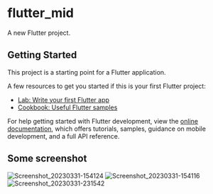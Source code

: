 # flutter_mid

A new Flutter project.

## Getting Started

This project is a starting point for a Flutter application.

A few resources to get you started if this is your first Flutter project:

- [Lab: Write your first Flutter app](https://docs.flutter.dev/get-started/codelab)
- [Cookbook: Useful Flutter samples](https://docs.flutter.dev/cookbook)

For help getting started with Flutter development, view the
[online documentation](https://docs.flutter.dev/), which offers tutorials,
samples, guidance on mobile development, and a full API reference.

## Some screenshot
![Screenshot_20230331-154124](https://user-images.githubusercontent.com/68538735/229242641-d7aef2c8-50e3-4553-80be-f042e25cf950.png)
![Screenshot_20230331-154116](https://user-images.githubusercontent.com/68538735/229242663-ba79e719-25bb-48b9-9368-a8edd4c71fec.png)
![Screenshot_20230331-231542](https://user-images.githubusercontent.com/68538735/229242698-cd7fb62e-ef89-48f5-908e-75cd6f430a27.png)
